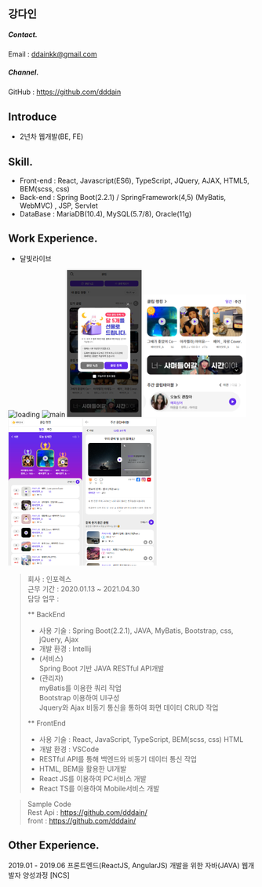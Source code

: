 ## 강다인

##### Contact.
Email : ddainkk@gmail.com
##### Channel.
GitHub : https://github.com/dddain

## Introduce
- 2년차 웹개발(BE, FE) 

## Skill. 
- Front-end : React, Javascript(ES6), TypeScript, JQuery, AJAX, HTML5, BEM(scss, css)
- Back-end : Spring Boot(2.2.1) / SpringFramework(4,5) (MyBatis, WebMVC) , JSP, Servlet
- DataBase : MariaDB(10.4), MySQL(5.7/8), Oracle(11g)

## Work Experience.

* 달빛라이브

<img src="https://github.com/dddain/resume/blob/main/img/loading.png" height="250" alt="loading" />
<img src="https://github.com/dddain/resume/blob/main/img/broad.png" height="250" alt="main" />
<img src="https://github.com/dddain/resume/blob/main/img/clip_main_popup.PNG" height="300" alt="popup" />
<img src="https://github.com/dddain/resume/blob/main/img/clip_main.png" height="250" alt="clipMain" />
<img src="https://github.com/dddain/resume/blob/main/img/clip_rank.png" height="300" alt="rank" /><img src="https://github.com/dddain/resume/blob/main/img/clip_recommend.png" height="300" alt="rec" />
  
  <br />
  
> 회사 : 인포렉스 <br />
> 근무 기간 : 2020.01.13 ~ 2021.04.30 <br />
> 담당 업무 : <br />
>
> ** BackEnd 
> - 사용 기술 : Spring Boot(2.2.1), JAVA, MyBatis, Bootstrap, css, jQuery, Ajax <br />
> - 개발 환경 : Intellij <br />
> - (서비스) <br />
> Spring Boot 기반 JAVA RESTful API개발 <br />
> - (관리자) <br />
> myBatis를 이용한 쿼리 작업 <br />
> Bootstrap 이용하여 UI구성 <br />
> Jquery와 Ajax 비동기 통신을 통하여 화면 데이터 CRUD 작업 
>
> ** FrontEnd 
> - 사용 기술 : React, JavaScript, TypeScript, BEM(scss, css) HTML  
> - 개발 환경 : VSCode 
> - RESTful API를 통해 백엔드와 비동기 데이터 통신 작업
> - HTML, BEM을 활용한 UI개발
> - React JS를 이용하여 PC서비스 개발 
> - React TS를 이용하여 Mobile서비스 개발

> Sample Code <br />
> Rest Api : https://github.com/dddain/ <br />
> front : https://github.com/dddain/

## Other Experience.
2019.01 - 2019.06 프론트엔드(ReactJS, AngularJS) 개발을 위한 자바(JAVA) 웹개발자 양성과정 [NCS]

